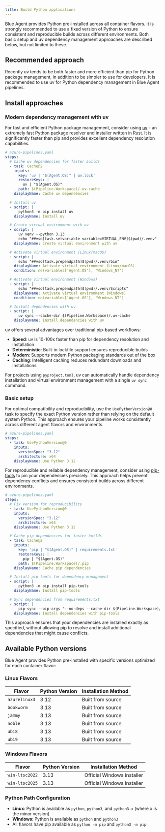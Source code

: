 ```yaml
---
title: Build Python applications
---
```


Blue Agent provides Python pre-installed across all container flavors. It is strongly recommended to use a fixed version of Python to ensure consistent and reproducible builds across different environments. Both basic setup and uv dependency management approaches are described below, but not limited to these.

## Recommended approach

Recently uv tends to be both faster and more efficient than pip for Python package management, in addition to be simpler to use for developers. It is recommended to use uv for Python dependency management in Blue Agent pipelines.

## Install approaches

### Modern dependency management with uv

For fast and efficient Python package management, consider using [uv](https://github.com/astral-sh/uv) - an extremely fast Python package resolver and installer written in Rust. It is significantly faster than pip and provides excellent dependency resolution capabilities.

```yaml
# azure-pipelines.yaml
steps:
  # Cache uv dependencies for faster builds
  - task: Cache@2
    inputs:
      key: 'uv | "$(Agent.OS)" | uv.lock'
      restoreKeys: |
        uv | "$(Agent.OS)"
      path: $(Pipeline.Workspace)/.uv-cache
    displayName: Cache uv dependencies

  # Install uv
  - script: |
      python3 -m pip install uv
    displayName: Install uv

  # Create virtual environment with uv
  - script: |
      uv venv --python 3.13
      echo "##vso[task.setvariable variable=VIRTUAL_ENV]$(pwd)/.venv"
    displayName: Create virtual environment with uv

  # Activate virtual environment (Linux/macOS)
  - script: |
      echo "##vso[task.prependpath]$(pwd)/.venv/bin"
    displayName: Activate virtual environment (Linux/macOS)
    condition: ne(variables['Agent.OS'], 'Windows_NT')

  # Activate virtual environment (Windows)
  - script: |
      echo "##vso[task.prependpath]$(pwd)/.venv/Scripts"
    displayName: Activate virtual environment (Windows)
    condition: eq(variables['Agent.OS'], 'Windows_NT')

  # Install dependencies with uv
  - script: |
      uv sync --cache-dir $(Pipeline.Workspace)/.uv-cache
    displayName: Install dependencies with uv
```

uv offers several advantages over traditional pip-based workflows:

- **Speed**: uv is 10-100x faster than pip for dependency resolution and installation
- **Deterministic**: Built-in lockfile support ensures reproducible builds
- **Modern**: Supports modern Python packaging standards out of the box
- **Caching**: Intelligent caching reduces redundant downloads and installations

For projects using `pyproject.toml`, uv can automatically handle dependency installation and virtual environment management with a single `uv sync` command.

### Basic setup

For optimal compatibility and reproducibility, use the `UsePythonVersion@0` task to specify the exact Python version rather than relying on the default system Python. This approach ensures your pipeline works consistently across different agent flavors and environments.

```yaml
# azure-pipelines.yaml
steps:
  - task: UsePythonVersion@0
    inputs:
      versionSpec: "3.12"
      architecture: x64
    displayName: Use Python 3.12
```

For reproducible and reliable dependency management, consider using [pip-tools](https://github.com/jazzband/pip-tools) to pin your dependencies precisely. This approach helps prevent dependency conflicts and ensures consistent builds across different environments.

```yaml
# azure-pipelines.yaml
steps:
  # Fix version for reproducibility
  - task: UsePythonVersion@0
    inputs:
      versionSpec: "3.12"
      architecture: x64
    displayName: Use Python 3.12

  # Cache pip dependencies for faster builds
  - task: Cache@2
    inputs:
      key: 'pip | "$(Agent.OS)" | requirements.txt'
      restoreKeys: |
        pip | "$(Agent.OS)"
      path: $(Pipeline.Workspace)/.pip
    displayName: Cache pip dependencies

  # Install pip-tools for dependency management
  - script: |
      python3 -m pip install pip-tools
    displayName: Install pip-tools

  # Sync dependencies from requirements.txt
  - script: |
      pip-sync --pip-args "--no-deps --cache-dir $(Pipeline.Workspace)/.pip" requirements.txt
    displayName: Install dependencies with pip-tools
```

This approach ensures that your dependencies are installed exactly as specified, without allowing pip to resolve and install additional dependencies that might cause conflicts.

## Available Python versions

Blue Agent provides Python pre-installed with specific versions optimized for each container flavor:

### Linux Flavors

| Flavor        | Python Version | Installation Method |
| ------------- | -------------- | ------------------- |
| `azurelinux3` | 3.12           | Built from source   |
| `bookworm`    | 3.13           | Built from source   |
| `jammy`       | 3.13           | Built from source   |
| `noble`       | 3.13           | Built from source   |
| `ubi8`        | 3.13           | Built from source   |
| `ubi9`        | 3.13           | Built from source   |

### Windows Flavors

| Flavor         | Python Version | Installation Method        |
| -------------- | -------------- | -------------------------- |
| `win-ltsc2022` | 3.13           | Official Windows installer |
| `win-ltsc2025` | 3.13           | Official Windows installer |

### Python Path Configuration

- **Linux**: Python is available as `python`, `python3`, and `python3.x` (where x is the minor version)
- **Windows**: Python is available as `python` and `python3`
- All flavors have pip available as `python -m pip` and `python3 -m pip`
